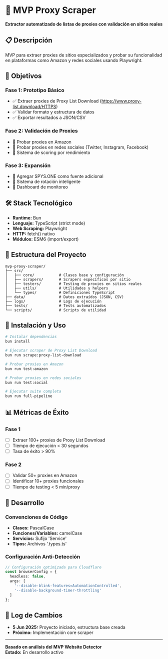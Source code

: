 # 🔗 MVP Proxy Scraper

**Extractor automatizado de listas de proxies con validación en sitios reales**

## 📋 Descripción

MVP para extraer proxies de sitios especializados y probar su funcionalidad en plataformas como Amazon y redes sociales usando Playwright.

## 🎯 Objetivos

### Fase 1: Prototipo Básico
- ✅ Extraer proxies de Proxy List Download (https://www.proxy-list.download/HTTPS)
- ✅ Validar formato y estructura de datos
- ✅ Exportar resultados a JSON/CSV

### Fase 2: Validación de Proxies  
- 🔄 Probar proxies en Amazon
- 🔄 Probar proxies en redes sociales (Twitter, Instagram, Facebook)
- 🔄 Sistema de scoring por rendimiento

### Fase 3: Expansión
- 🔄 Agregar SPYS.ONE como fuente adicional
- 🔄 Sistema de rotación inteligente
- 🔄 Dashboard de monitoreo

## 🛠️ Stack Tecnológico

- **Runtime:** Bun
- **Lenguaje:** TypeScript (strict mode)
- **Web Scraping:** Playwright
- **HTTP:** fetch() nativo
- **Módulos:** ESM6 (import/export)

## 📁 Estructura del Proyecto

```
mvp-proxy-scraper/
├── src/
│   ├── core/           # Clases base y configuración
│   ├── scrapers/       # Scrapers específicos por sitio
│   ├── testers/        # Testing de proxies en sitios reales
│   ├── utils/          # Utilidades y helpers
│   └── types/          # Definiciones TypeScript
├── data/               # Datos extraídos (JSON, CSV)
├── logs/               # Logs de ejecución
├── tests/              # Tests automatizados
└── scripts/            # Scripts de utilidad
```

## 🚀 Instalación y Uso

```bash
# Instalar dependencias
bun install

# Ejecutar scraper de Proxy List Download
bun run scrape:proxy-list-download

# Probar proxies en Amazon
bun run test:amazon

# Probar proxies en redes sociales
bun run test:social

# Ejecutar suite completa
bun run full-pipeline
```

## 📊 Métricas de Éxito

### Fase 1
- [ ] Extraer 100+ proxies de Proxy List Download
- [ ] Tiempo de ejecución < 30 segundos
- [ ] Tasa de éxito > 90%

### Fase 2
- [ ] Validar 50+ proxies en Amazon
- [ ] Identificar 10+ proxies funcionales
- [ ] Tiempo de testing < 5 min/proxy

## 🔧 Desarrollo

### Convenciones de Código
- **Clases:** PascalCase
- **Funciones/Variables:** camelCase
- **Servicios:** Sufijo 'Service'
- **Tipos:** Archivos '.types.ts'

### Configuración Anti-Detección
```typescript
// Configuración optimizada para Cloudflare
const browserConfig = {
  headless: false,
  args: [
    '--disable-blink-features=AutomationControlled',
    '--disable-background-timer-throttling'
  ]
};
```

## 📝 Log de Cambios

- **5 Jun 2025:** Proyecto iniciado, estructura base creada
- **Próximo:** Implementación core scraper

---

**Basado en análisis del MVP Website Detector**  
**Estado:** En desarrollo activo 